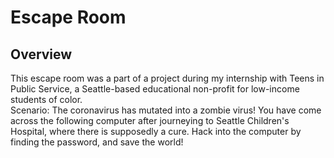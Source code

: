 # Escape Room

## Overview
This escape room was a part of a project during my internship with Teens in Public Service, a Seattle-based educational non-profit for low-income students of color.  
Scenario: The coronavirus has mutated into a zombie virus! You have come across the following computer after journeying to Seattle Children's Hospital, where there is supposedly a cure.  Hack into the computer by finding the password, and save the world!

